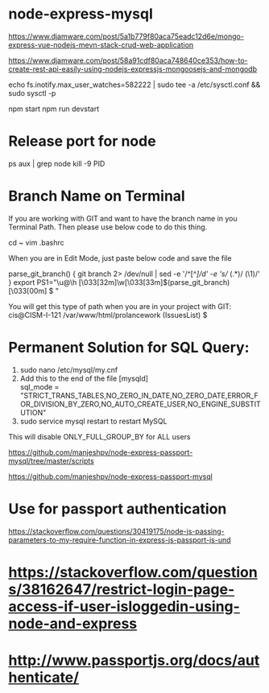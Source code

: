 # node-express-mysql

https://www.djamware.com/post/5a1b779f80aca75eadc12d6e/mongo-express-vue-nodejs-mevn-stack-crud-web-application

https://www.djamware.com/post/58a91cdf80aca748640ce353/how-to-create-rest-api-easily-using-nodejs-expressjs-mongoosejs-and-mongodb


echo fs.inotify.max_user_watches=582222 | sudo tee -a /etc/sysctl.conf && sudo sysctl -p


npm start
npm run devstart

# Release port for node

ps aux | grep node
kill -9 PID


# Branch Name on Terminal

If you are working with GIT and want to have the branch name in you Terminal Path. Then please use below code to do this thing.

cd ~
vim .bashrc

When you are in Edit Mode, just paste below code and save the file


parse_git_branch() {
     git branch 2> /dev/null | sed -e '/^[^*]/d' -e 's/* \(.*\)/ (\1)/'
}
export PS1="\u@\h \[\033[32m\]\w\[\033[33m\]\$(parse_git_branch)\[\033[00m\] $ "


You will get this type of path when you are in your project with GIT: 
cis@CISM-I-121 /var/www/html/prolancework (IssuesList) $




# Permanent Solution for SQL Query:

1. sudo nano /etc/mysql/my.cnf
2. Add this to the end of the file
[mysqld]  
sql_mode = "STRICT_TRANS_TABLES,NO_ZERO_IN_DATE,NO_ZERO_DATE,ERROR_FOR_DIVISION_BY_ZERO,NO_AUTO_CREATE_USER,NO_ENGINE_SUBSTITUTION"
3. sudo service mysql restart to restart MySQL

This will disable ONLY_FULL_GROUP_BY for ALL users


https://github.com/manjeshpv/node-express-passport-mysql/tree/master/scripts

https://github.com/manjeshpv/node-express-passport-mysql




 # Use for passport authentication
https://stackoverflow.com/questions/30419175/node-js-passing-parameters-to-my-require-function-in-express-js-passport-js-und


# https://stackoverflow.com/questions/38162647/restrict-login-page-access-if-user-isloggedin-using-node-and-express

# http://www.passportjs.org/docs/authenticate/